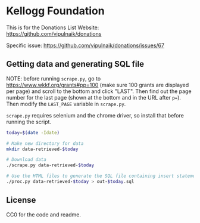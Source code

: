 # Kellogg Foundation

This is for the Donations List Website: https://github.com/vipulnaik/donations

Specific issue: https://github.com/vipulnaik/donations/issues/67

## Getting data and generating SQL file

NOTE: before running `scrape.py`, go to https://www.wkkf.org/grants#pp=100
(make sure 100 grants are displayed per page) and scroll to the bottom and click
"LAST". Then find out the page number for the last page (shown at the bottom and
in the URL after `p=`). Then modify the `LAST_PAGE` variable in `scrape.py`.

`scrape.py` requires selenium and the chrome driver, so install that before
running the script.

```bash
today=$(date -Idate)

# Make new directory for data
mkdir data-retrieved-$today

# Download data
./scrape.py data-retrieved-$today

# Use the HTML files to generate the SQL file containing insert statements
./proc.py data-retrieved-$today > out-$today.sql
```

## License

CC0 for the code and readme.
